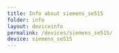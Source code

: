 ```yaml
---
title: Info about siemens_se515
folder: info
layout: deviceinfo
permalink: /devices/siemens_se515/
device: siemens_se515
---
```

